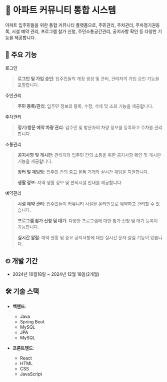 # 🏢 아파트 커뮤니티 통합 시스템
아파트 입주민들을 위한 통합 커뮤니티 플랫폼으로, 주민관리, 주차관리, 주차정기권등록, 시설 예약 관리, 프로그램 참가 신청, 주민소통공간관리, 공지사항 확인 등 다양한 기능을 제공합니다.

## 🚀 주요 기능
로그인
> **로그인 및 가입 승인**: 입주민들의 계정 생성 및 관리, 관리자의 가입 승인 기능을 포함합니다.

주민관리
>  **주민 등록/관리**: 입주민 정보의 등록, 수정, 삭제 및 조회 기능을 제공합니다.

주차관리
>  **정기/방문 예약 차량 관리**: 입주민 및 방문자의 차량 정보를 등록하고 주차를 관리합니다.

소통관리
> **공지사항 및 게시판**: 관리자와 입주민 간의 소통을 위한 공지사항 확인 및 게시판 기능을 제공합니다.
> 
> **장터 및 채팅방**: 입주민 간의 중고 물품 거래와 실시간 채팅을 지원합니다.
>
>  **생활 정보**: 지역 생활 정보 및 편의시설 안내를 제공합니다.

예약관리
> **시설 예약 관리**: 입주민들이 커뮤니티 시설을 온라인으로 예약하고 관리할 수 있습니다.
>
>**프로그램 참가 신청 및 대기**: 다양한 프로그램에 대한 참가 신청 및 대기 등록이 가능합니다.
>
> **실시간 알림**: 예약 현황 및 중요 공지사항에 대한 실시간 문자 알림 기능이 있습니다.

## ⏲ 개발 기간
- 2024년 10월18일 ~ 2024년 12월 18일(2개월)

  
## 🛠️ 기술 스택

- **백엔드**:
  - Java
  - Spring Boot
  - MySQL
  - JPA
  - MySQL
    
- **프론트엔드**:
  - React
  - HTML
  - CSS
  - JavaScript
